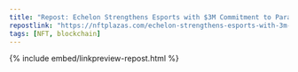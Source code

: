 ```yaml
---
title: "Repost: Echelon Strengthens Esports with $3M Commitment to Parallel"
repostlink: "https://nftplazas.com/echelon-strengthens-esports-with-3m-commitment-to-parallel"
tags: [NFT, blockchain]
---
```


{% include embed/linkpreview-repost.html %}
